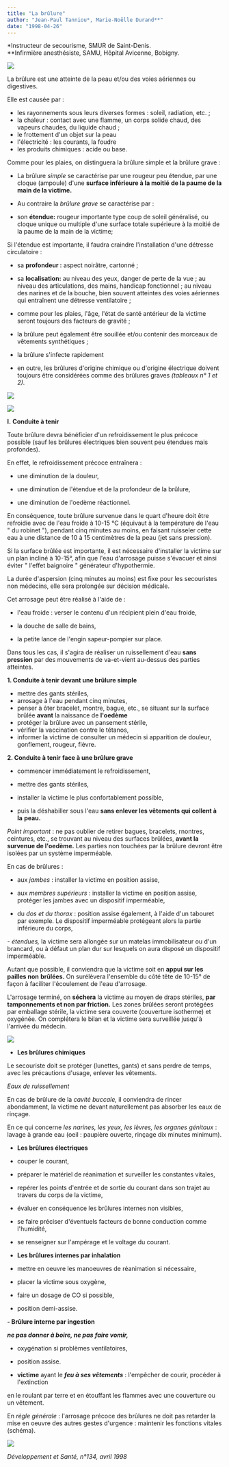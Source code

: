```yaml
---
title: "La brûlure"
author: "Jean-Paul Tanniou*, Marie-Noëlle Durand**"
date: "1998-04-26"
---
```


\*Instructeur de secourisme, SMUR de Saint-Denis.  
\*\*Infirmière anesthésiste, SAMU, Hôpital Avicenne, Bobigny.

![](i780-1.jpg)

La brûlure est une atteinte de la peau et/ou des voies aériennes ou digestives.

Elle est causée par :

- les rayonnements sous leurs diverses formes : soleil, radiation, etc. ;
- la chaleur : contact avec une flamme, un corps solide chaud, des vapeurs chaudes, du liquide chaud ;
- le frottement d'un objet sur la peau
- l'électricité : les courants, la foudre
- les produits chimiques : acide ou base.

Comme pour les plaies, on distinguera la brûlure simple et la brûlure grave :

- La brûlure *simple* se caractérise par une rougeur peu étendue, par une cloque (ampoule) d'une **surface inférieure à la moitié** **de la paume de la main de la victime.**

- Au contraire la *brûlure grave* se caractérise par :

<!-- -->

- son **étendue:** rougeur importante type coup de soleil généralisé, ou cloque unique ou multiple d'une surface totale supérieure à la moitié de la paume de la main de la victime;

Si l'étendue est importante, il faudra craindre l'installation d'une détresse circulatoire :

- sa **profondeur :** aspect noirâtre, cartonné ;

- sa **localisation:** au niveau des yeux, danger de perte de la vue ; au niveau des articulations, des mains, handicap fonctionnel ; au niveau des narines et de la bouche, bien souvent atteintes des voies aériennes qui entraînent une détresse ventilatoire ;

- comme pour les plaies, l'âge, l'état de santé antérieur de la victime seront toujours des facteurs de gravité ;

- la brûlure peut également être souillée et/ou contenir des morceaux de vêtements synthétiques ;

- la brûlure s'infecte rapidement

- en outre, les brûlures d'origine chimique ou d'origine électrique doivent toujours être considérées comme des brûlures graves *(tableaux n° 1 et 2).*

![](i780-2.jpg)

![](i780-3.jpg)

**I.** **Conduite à tenir**

Toute brûlure devra bénéficier d'un refroidissement le plus précoce possible (sauf les brûlures électriques bien souvent peu étendues mais profondes).

En effet, le refroidissement précoce entraînera :

- une diminution de la douleur,

- une diminution de l'étendue et de la profondeur de la brûlure,

- une diminution de l'oedème réactionnel.

En conséquence, toute brûlure survenue dans le quart d'heure doit être refroidie avec de l'eau froide à 10-15 °C (équivaut à la température de l'eau " du robinet "), pendant cinq minutes au moins, en faisant ruisseler cette eau à une distance de 10 à 15 centimètres de la peau (jet sans pression).

Si la surface brûlée est importante, il est nécessaire d'installer la victime sur un plan incliné à 10-15°, afin que l'eau d'arrosage puisse s'évacuer et ainsi éviter " l'effet baignoire " générateur d'hypothermie.

La durée d'aspersion (cinq minutes au moins) est fixe pour les secouristes non médecins, elle sera prolongée sur décision médicale.

Cet arrosage peut être réalisé à l'aide de :

- l'eau froide : verser le contenu d'un récipient plein d'eau froide,

- la douche de salle de bains,

- la petite lance de l'engin sapeur-pompier sur place.

Dans tous les cas, il s'agira de réaliser un ruissellement d'eau **sans pression** par des mouvements de va-et-vient au-dessus des parties atteintes.

**1. Conduite à tenir devant une brûlure simple**

- mettre des gants stériles,
- arrosage à l'eau pendant cinq minutes,
- penser à ôter bracelet, montre, bague, etc., se situant sur la surface brûlée **avant** la naissance de **l'oedème**
- protéger la brûlure avec un pansement stérile,
- vérifier la vaccination contre le tétanos,
- informer la victime de consulter un médecin si apparition de douleur, gonflement, rougeur, fièvre.

**2. Conduite à tenir** **face à une brûlure grave**

- commencer immédiatement le refroidissement,

<!-- -->

- mettre des gants stériles,

- installer la victime le plus confortablement possible,

- puis la déshabiller sous l'eau **sans enlever les vêtements qui collent à la** **peau.**

*Point important* : ne pas oublier de retirer bagues, bracelets, rnontres, ceintures, etc., se trouvant au niveau des surfaces brûlées, **avant la survenue de l'oedème.** Les parties non touchées par la brûlure devront être isolées par un système imperméable.

En cas de brûlures :

- aux *jambes* : installer la victime en position assise,

- aux *membres supérieurs* : installer la victime en position assise, protéger les jambes avec un dispositif imperméable,

- du *dos et du thorax* : position assise également, à l'aide d'un tabouret par exemple. Le dispositif imperméable protégeant alors la partie inférieure du corps,

*- étendues,* la victime sera allongée sur un matelas immobilisateur ou d'un brancard, ou à défaut un plan dur sur lesquels on aura disposé un dispositif imperméable.

Autant que possible, il conviendra que la victime soit en **appui sur les pailles non** **brûlées.** On surélèvera l'ensemble du côté tête de 10-15° de façon à faciliter l'écoulement de l'eau d'arrosage.

L'arrosage terminé, on **séchera** la victime au moyen de draps stériles, **par tamponnements et non par friction.** Les zones brûlées seront protégées par emballage stérile, la victime sera couverte (couverture isotherme) et oxygénée. On complétera le bilan et la victime sera surveillée jusqu'à l'arrivée du médecin.

![](i780-4.jpg)

- **Les brûlures chimiques**

Le secouriste doit se protéger (lunettes, gants) et sans perdre de temps, avec les précautions d'usage, enlever les vêtements.

*Eaux de ruissellement*

En cas de brûlure de la *cavité buccale,* il conviendra de rincer abondamment, la victime ne devant naturellement pas absorber les eaux de rinçage.

En ce qui concerne *les narines, les yeux, les* *lèvres, les organes génitaux* : lavage à grande eau (oeil : paupière ouverte, rinçage dix minutes minimum).

- **Les brûlures électriques**

<!-- -->

- couper le courant,

- préparer le matériel de réanimation et surveiller les constantes vitales,

- repérer les points d'entrée et de sortie du courant dans son trajet au travers du corps de la victime,

- évaluer en conséquence les brûlures internes non visibles,

- se faire préciser d'éventuels facteurs de bonne conduction comme l'humidité,

- se renseigner sur l'ampérage et le voltage du courant.

<!-- -->

- **Les brûlures internes par inhalation**

<!-- -->

- mettre en oeuvre les manoeuvres de réanimation si nécessaire,

- placer la victime sous oxygène,

- faire un dosage de CO si possible,

- position demi-assise.

**- Brûlure interne par ingestion**

***ne pas donner à boire, ne pas*** ***faire vomir,***

- oxygénation si problèmes ventilatoires,

- position assise.

- **victime** ayant le ***feu à ses vêtements*** : l'empêcher de courir, procéder à l'extinction

en le roulant par terre et en étouffant les flammes avec une couverture ou un vêtement.

En *règle générale* : l'arrosage précoce des brûlures ne doit pas retarder la mise en oeuvre des autres gestes d'urgence : maintenir les fonctions vitales (schéma).

![](i784-5.jpg)

*Développement et Santé, n°134, avril 1998*
